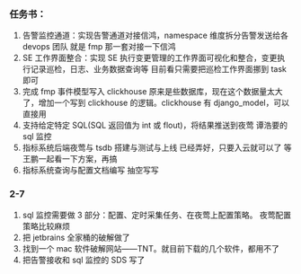 ### 任务书：

1. 告警监控通道：实现告警通道对接信鸿，namespace 维度拆分告警发送给各 devops 团队
   就是 fmp 那一套对接一下信鸿
2. SE 工作界面整合：实现 SE 执行变更管理的工作界面可视化和整合，变更执行记录巡检，日志、业务数据查询等
   目前看只需要把巡检工作界面挪到 task 即可
3. 完成 fmp 事件模型写入 clickhouse
   原来是些数据库，现在这个数据量太大了，增加一个写到 clickhouse 的逻辑。clickhouse 有 django_model，可以直接用
4. 支持给定特定 SQL(SQL 返回值为 int 或 flout)，将结果推送到夜莺
   谭浩要的 sql 监控
5. 指标系统后端夜莺与 tsdb 搭建与测试与上线
   已经弄好，只要入云就可以了
   等王鹏一起看一下方案，再搞
6. 指标系统查询与配置文档编写
   抽空写写

### 2-7

1. sql 监控需要做 3 部分：配置、定时采集任务、在夜莺上配置策略。
   夜莺配置策略比较麻烦
2. 把 jetbrains 全家桶的破解做了
3. 找到一个 mac 软件破解网站——TNT。就目前下载的几个软件，都用不了
4. 把告警接收和 sql 监控的 SDS 写了
